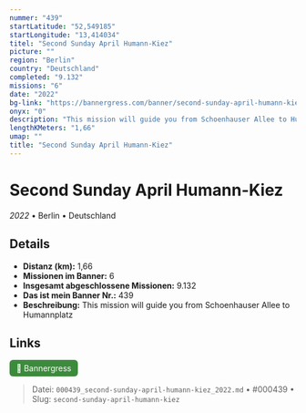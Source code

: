 ```yaml
---
nummer: "439"
startLatitude: "52,549185"
startLongitude: "13,414034"
titel: "Second Sunday April Humann-Kiez"
picture: ""
region: "Berlin"
country: "Deutschland"
completed: "9.132"
missions: "6"
date: "2022"
bg-link: "https://bannergress.com/banner/second-sunday-april-humann-kiez-f876"
onyx: "0"
description: "This mission will guide you from Schoenhauser Allee to Humannplatz"
lengthKMeters: "1,66"
umap: ""
title: "Second Sunday April Humann-Kiez"
---
```

# Second Sunday April Humann-Kiez

*2022* • Berlin • Deutschland



## Details
- **Distanz (km):** 1,66
- **Missionen im Banner:** 6
- **Insgesamt abgeschlossene Missionen:** 9.132
- **Das ist mein Banner Nr.:** 439
- **Beschreibung:** This mission will guide you from Schoenhauser Allee to Humannplatz


## Links
<div style="margin-top: 0.5em;">
<a href="https://bannergress.com/banner/second-sunday-april-humann-kiez-f876" target="_blank" style="display:inline-block;margin-right:8px;padding:6px 12px;background-color:#3c8b3c;color:white;text-decoration:none;border-radius:6px;">🔗 Bannergress</a>

</div>


> Datei: `000439_second-sunday-april-humann-kiez_2022.md` • #000439 • Slug: `second-sunday-april-humann-kiez`
